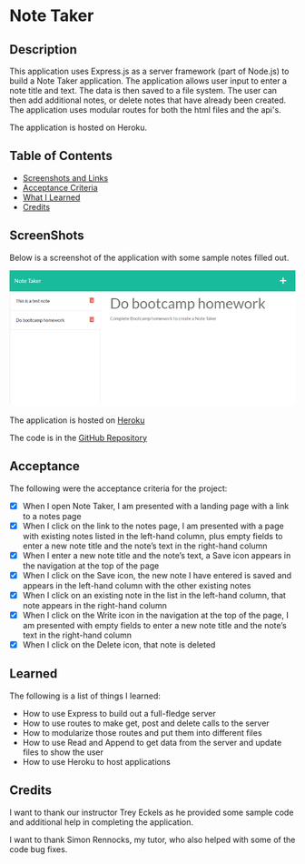 # Note Taker

## Description

This application uses Express.js as a server framework (part of Node.js) to build a Note Taker application.  The application allows user input to enter a note title and text.  The data is then saved to a file system.  The user can then add additional notes, or delete notes that have already been created.  The application uses modular routes for both the html files and the api's.   

The application is hosted on Heroku.

## Table of Contents

- [Screenshots and Links](#screenshots)
- [Acceptance Criteria](#acceptance)
- [What I Learned](#learned)
- [Credits](#credits)

## ScreenShots

Below is a screenshot of the application with some sample notes filled out.

![Note Taker Screenshot](./public/assets/note-taker-screen.png)

The application is hosted on [Heroku](https://warm-sands-90457.herokuapp.com/)

The code is in the [GitHub Repository](https://github.com/stephencurrie/note-taker)

## Acceptance

The following were the acceptance criteria for the project:

- [x] When I open Note Taker, I am presented with a landing page with a link to a notes page
- [x] When I click on the link to the notes page, I am presented with a page with existing notes listed in the left-hand column, plus empty fields to enter a new note title and the note’s text in the right-hand column
- [x] When I enter a new note title and the note’s text, a Save icon appears in the navigation at the top of the page
- [x] When I click on the Save icon, the new note I have entered is saved and appears in the left-hand column with the other existing notes
- [x] When I click on an existing note in the list in the left-hand column, that note appears in the right-hand column
- [x] When I click on the Write icon in the navigation at the top of the page, I am presented with empty fields to enter a new note title and the note’s text in the right-hand column
- [x] When I click on the Delete icon, that note is deleted

## Learned

The following is a list of things I learned:

- How to use Express to build out a full-fledge server
- How to use routes to make get, post and delete calls to the server
- How to modularize those routes and put them into different files
- How to use Read and Append to get data from the server and update files to show the user
- How to use Heroku to host applications

## Credits
I want to thank our instructor Trey Eckels as he provided some sample code and additional help in completing the application.

I want to thank Simon Rennocks, my tutor, who also helped with some of the code bug fixes.